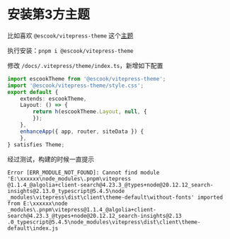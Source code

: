 # 安装第3方主题

比如喜欢 `@escook/vitepress-theme` 这个[主题](https://www.bilibili.com/video/BV1zD421J7CZ/?spm_id_from=333.999.0.0)

执行安装：`pnpm i @escook/vitepress-theme`

修改 `/docs/.vitepress/theme/index.ts`，新增如下配置

```ts
import escookTheme from '@escook/vitepress-theme';
import '@escook/vitepress-theme/style.css';
export default {
    extends: escookTheme,
    Layout: () => {
        return h(escookTheme.Layout, null, {
        });
    },
    enhanceApp({ app, router, siteData }) {
    },
} satisfies Theme;
```

经过测试，构建的时候一直提示

```shell
Error [ERR_MODULE_NOT_FOUND]: Cannot find module 'E:\xxxxxx\node_modules\.pnpm\vitepress
@1.1.4_@algolia+client-search@4.23.3_@types+node@20.12.12_search-insights@2.13.0_typescript@5.4.5\node
_modules\vitepress\dist\client\theme-default\without-fonts' imported from E:\xxxxxx\node
_modules\.pnpm\vitepress@1.1.4_@algolia+client-search@4.23.3_@types+node@20.12.12_search-insights@2.13
.0_typescript@5.4.5\node_modules\vitepress\dist\client\theme-default\index.js
```
